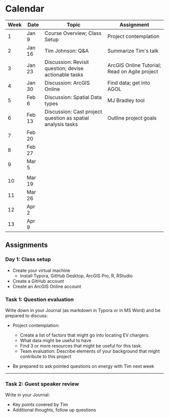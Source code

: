 # Calendar

| Week | Date   | Topic                                                       | Assignment                                    |
| ---- | ------ | ----------------------------------------------------------- | --------------------------------------------- |
| 1    | Jan 9  | Course Overview; Class Setup                                | Project contemplation                         |
| 2    | Jan 16 | Tim Johnson: Q&A                                            | Summarize Tim's talk                          |
| 3    | Jan 23 | Discussion: Revisit question; devise actionable tasks       | ArcGIS Online Tutorial; Read on Agile project |
| 4    | Jan 30 | Discussion: ArcGIS Online                                   | Find data; get into AGOL                      |
| 5    | Feb 6  | Discussion: Spatial Data types                              | MJ Bradley tool                               |
| 6    | Feb 13 | Discussion: Cast project question as spatial analysis tasks | Outline project goals                         |
| 7    | Feb 20 |                                                             |                                               |
| 8    | Feb 27 |                                                             |                                               |
| 9    | Mar 5  |                                                             |                                               |
|      |        |                                                             |                                               |
| 10   | Mar 19 |                                                             |                                               |
| 11   | Mar 26 |                                                             |                                               |
| 12   | Apr 2  |                                                             |                                               |
| 13   | Apr 9  |                                                             |                                               |

## Assignments

### Day 1: Class setup

* Create your virtual machine
  * Install Typora, GitHub Desktop, ArcGIS Pro, R, RStudio
* Create a GitHub account
* Create an ArcGIS Online account

### Task 1: Question evaluation

Write down in your Journal (as markdown in Typora or in MS Word) and be prepared to discuss: 

* Project contemplation: 

  * Create a list of factors that might go into locating EV chargers.
  * What data might be useful to have
  * Find 3 or more resources that might be useful for this task. 
  * Team evaluation: Describe elements of your background that might contribute to this project

  

* Be prepared to ask pointed questions on energy with Tim next week

---

### Task 2: Guest speaker review

Write in your Journal:

* Key points covered by Tim
* Additional thoughts, follow up questions